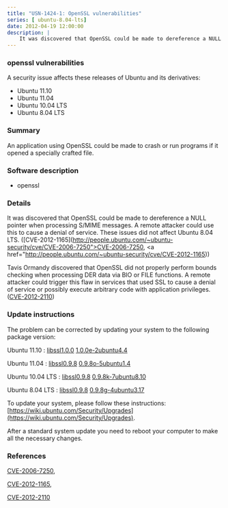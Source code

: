 ```yaml
---
title: "USN-1424-1: OpenSSL vulnerabilities"
series: [ ubuntu-8.04-lts]
date: 2012-04-19 12:00:00
description: |
    It was discovered that OpenSSL could be made to dereference a NULL pointer when processing S/MIME messages. A remote attacker could use this to cause a denial of service. These issues did not affect Ubuntu 8.04 LTS. ([CVE-2012-1165](http://people.ubuntu.com/~ubuntu-security/cve/CVE-2006-7250">CVE-2006-7250</a>, <a href="http://people.ubuntu.com/~ubuntu-security/cve/CVE-2012-1165))
--- 
```

 
 


### openssl vulnerabilities

A security issue affects these releases of Ubuntu and its derivatives:

* Ubuntu 11.10
* Ubuntu 11.04
* Ubuntu 10.04 LTS
* Ubuntu 8.04 LTS

### Summary

An application using OpenSSL could be made to crash or run programs if it opened a specially crafted file.

### Software description

* openssl 

### Details

It was discovered that OpenSSL could be made to dereference a NULL pointer when processing S/MIME messages. A remote attacker could use this to cause a denial of service. These issues did not affect Ubuntu 8.04 LTS. ([CVE-2012-1165](http://people.ubuntu.com/~ubuntu-security/cve/CVE-2006-7250">CVE-2006-7250</a>, <a href="http://people.ubuntu.com/~ubuntu-security/cve/CVE-2012-1165))

Tavis Ormandy discovered that OpenSSL did not properly perform bounds checking when processing DER data via BIO or FILE functions. A remote attacker could trigger this flaw in services that used SSL to cause a denial of service or possibly execute arbitrary code with application privileges. ([CVE-2012-2110](http://people.ubuntu.com/~ubuntu-security/cve/CVE-2012-2110)) 

### Update instructions

The problem can be corrected by updating your system to the following package version:

Ubuntu 11.10
 : [libssl1.0.0](https://launchpad.net/ubuntu/+source/openssl) <span> [1.0.0e-2ubuntu4.4](https://launchpad.net/ubuntu/+source/openssl/1.0.0e-2ubuntu4.4) </span> 

Ubuntu 11.04
 : [libssl0.9.8](https://launchpad.net/ubuntu/+source/openssl) <span> [0.9.8o-5ubuntu1.4](https://launchpad.net/ubuntu/+source/openssl/0.9.8o-5ubuntu1.4) </span> 

Ubuntu 10.04 LTS
 : [libssl0.9.8](https://launchpad.net/ubuntu/+source/openssl) <span> [0.9.8k-7ubuntu8.10](https://launchpad.net/ubuntu/+source/openssl/0.9.8k-7ubuntu8.10) </span> 

Ubuntu 8.04 LTS
 : [libssl0.9.8](https://launchpad.net/ubuntu/+source/openssl) <span> [0.9.8g-4ubuntu3.17](https://launchpad.net/ubuntu/+source/openssl/0.9.8g-4ubuntu3.17) </span> 

To update your system, please follow these instructions: [https://wiki.ubuntu.com/Security/Upgrades](https://wiki.ubuntu.com/Security/Upgrades).

After a standard system update you need to reboot your computer to make all the necessary changes. 

### References

 
 [CVE-2006-7250](http://people.ubuntu.com/~ubuntu-security/cve/CVE-2006-7250), 

 [CVE-2012-1165](http://people.ubuntu.com/~ubuntu-security/cve/CVE-2012-1165), 

 [CVE-2012-2110](http://people.ubuntu.com/~ubuntu-security/cve/CVE-2012-2110)
 

